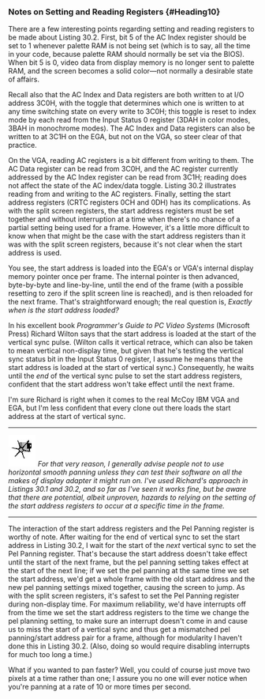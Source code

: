 ### Notes on Setting and Reading Registers {#Heading10}

There are a few interesting points regarding setting and reading
registers to be made about Listing 30.2. First, bit 5 of the AC Index
register should be set to 1 whenever palette RAM is not being set (which
is to say, all the time in your code, because palette RAM should
normally be set via the BIOS). When bit 5 is 0, video data from display
memory is no longer sent to palette RAM, and the screen becomes a solid
color—not normally a desirable state of affairs.

Recall also that the AC Index and Data registers are both written to at
I/O address 3C0H, with the toggle that determines which one is written
to at any time switching state on every write to 3C0H; this toggle is
reset to index mode by each read from the Input Status 0 register (3DAH
in color modes, 3BAH in monochrome modes). The AC Index and Data
registers can also be written to at 3C1H on the EGA, but not on the VGA,
so steer clear of that practice.

On the VGA, reading AC registers is a bit different from writing to
them. The AC Data register can be read from 3C0H, and the AC register
currently addressed by the AC Index register can be read from 3C1H;
reading does not affect the state of the AC index/data toggle. Listing
30.2 illustrates reading from and writing to the AC registers. Finally,
setting the start address registers (CRTC registers 0CH and 0DH) has its
complications. As with the split screen registers, the start address
registers must be set together and without interruption at a time when
there's no chance of a partial setting being used for a frame. However,
it's a little more difficult to know when that might be the case with
the start address registers than it was with the split screen registers,
because it's not clear when the start address is used.

You see, the start address is loaded into the EGA's or VGA's internal
display memory pointer once per frame. The internal pointer is then
advanced, byte-by-byte and line-by-line, until the end of the frame
(with a possible resetting to zero if the split screen line is reached),
and is then reloaded for the next frame. That's straightforward enough;
the real question is, *Exactly when is the start address loaded?*

In his excellent book *Programmer's Guide to PC Video Systems*
(Microsoft Press) Richard Wilton says that the start address is loaded
at the start of the vertical sync pulse. (Wilton calls it vertical
retrace, which can also be taken to mean vertical non-display time, but
given that he's testing the vertical sync status bit in the Input Status
0 register, I assume he means that the start address is loaded at the
start of vertical sync.) Consequently, he waits until the *end* of the
vertical sync pulse to set the start address registers, confident that
the start address won't take effect until the next frame.

I'm sure Richard is right when it comes to the real McCoy IBM VGA and
EGA, but I'm less confident that every clone out there loads the start
address at the start of vertical sync.

  ------------------- ---------------------------------------------------------------------------------------------------------------------------------------------------------------------------------------------------------------------------------------------------------------------------------------------------------------------------------------------------------------------------------------------------------------------------------------------------
  ![](images/i.jpg)   *For that very reason, I generally advise people not to use horizontal smooth panning unless they can test their software on all the makes of display adapter it might run on. I've used Richard's approach in Listings 30.1 and 30.2, and so far as I've seen it works fine, but be aware that there are potential, albeit unproven, hazards to relying on the setting of the start address registers to occur at a specific time in the frame.*
  ------------------- ---------------------------------------------------------------------------------------------------------------------------------------------------------------------------------------------------------------------------------------------------------------------------------------------------------------------------------------------------------------------------------------------------------------------------------------------------

The interaction of the start address registers and the Pel Panning
register is worthy of note. After waiting for the end of vertical sync
to set the start address in Listing 30.2, I wait for the start of the
*next* vertical sync to set the Pel Panning register. That's because the
start address doesn't take effect until the start of the next frame, but
the pel panning setting takes effect at the start of the next line; if
we set the pel panning at the same time we set the start address, we'd
get a whole frame with the old start address and the new pel panning
settings mixed together, causing the screen to jump. As with the split
screen registers, it's safest to set the Pel Panning register during
non-display time. For maximum reliability, we'd have interrupts off from
the time we set the start address registers to the time we change the
pel planning setting, to make sure an interrupt doesn't come in and
cause us to miss the start of a vertical sync and thus get a mismatched
pel panning/start address pair for a frame, although for modularity I
haven't done this in Listing 30.2. (Also, doing so would require
disabling interrupts for much too long a time.)

What if you wanted to pan faster? Well, you could of course just move
two pixels at a time rather than one; I assure you no one will ever
notice when you're panning at a rate of 10 or more times per second.

